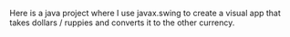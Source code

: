 Here is a java project where I use javax.swing to create a visual app that
takes dollars / ruppies and converts it to the other currency.